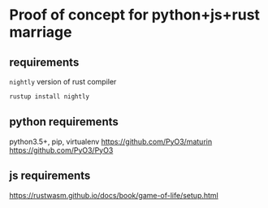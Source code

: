 # Proof of concept for python+js+rust marriage

## requirements

`nightly` version of rust compiler
```bash
rustup install nightly
```

## python requirements
python3.5+, pip, virtualenv
https://github.com/PyO3/maturin
https://github.com/PyO3/PyO3

## js requirements
https://rustwasm.github.io/docs/book/game-of-life/setup.html
